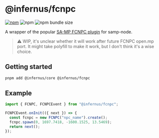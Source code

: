 # @infernus/fcnpc

[![npm](https://img.shields.io/npm/v/@infernus/fcnpc)](https://www.npmjs.com/package/@infernus/fcnpc) ![npm](https://img.shields.io/npm/dy/@infernus/fcnpc) ![npm bundle size](https://img.shields.io/bundlephobia/minzip/@infernus/fcnpc)

A wrapper of the popular [SA-MP FCNPC plugin](https://github.com/ziggi/FCNPC) for samp-node.

> ⚠ WIP, it's unclear whether it will work after future FCNPC open.mp port.
> It might take polyfill to make it work, but I don't think it's a wise choice.

## Getting started

```sh
pnpm add @infernus/core @infernus/fcnpc
```

## Example

```ts
import { FCNPC, FCNPCEvent } from "@infernus/fcnpc";

FCNPCEvent.onInit(({ next }) => {
  const fcnpc = new FCNPC("npc_name").create();
  fcnpc.spawn(0, 1697.7418, -1600.1525, 13.5469);
  return next();
});
```
